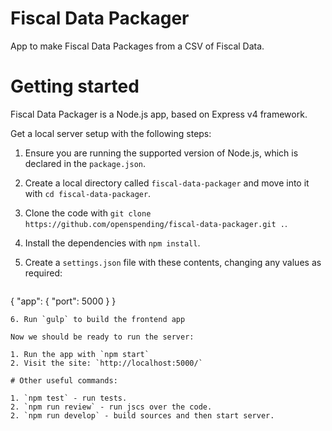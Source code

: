 # Fiscal Data Packager
App to make Fiscal Data Packages from a CSV of Fiscal Data.

# Getting started

Fiscal Data Packager is a Node.js app, based on Express v4 framework.

Get a local server setup with the following steps:

1. Ensure you are running the supported version of Node.js, which is declared in the `package.json`.
2. Create a local directory called `fiscal-data-packager` and move into it with `cd fiscal-data-packager`.
3. Clone the code with `git clone https://github.com/openspending/fiscal-data-packager.git .`.
4. Install the dependencies with `npm install`.
5. Create a `settings.json` file with these contents, changing any values as required:
   
   ```
  {
    "app": {
      "port": 5000
    }
  }
   ```
6. Run `gulp` to build the frontend app

Now we should be ready to run the server:

1. Run the app with `npm start`
2. Visit the site: `http://localhost:5000/`

# Other useful commands:

1. `npm test` - run tests.
2. `npm run review` - run jscs over the code.
2. `npm run develop` - build sources and then start server.
